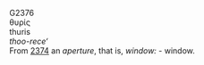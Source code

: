 <body>
  <p>G2376<br>  θυρίς  <br> thuris  <br><i>thoo-rece‘ </i><br>From <a href="g2374.htm">2374</a>  an <i>aperture</i>, that is, <i>window:</i> - window.<br></p>
 </body>